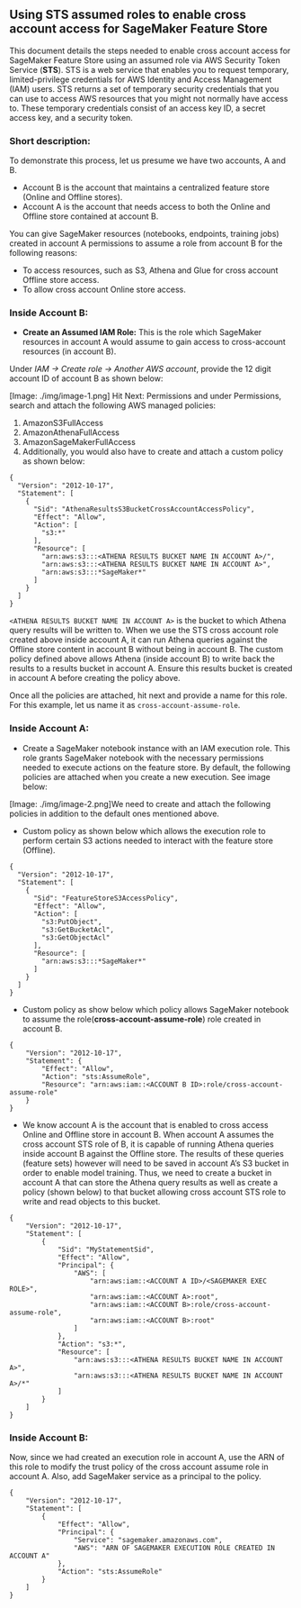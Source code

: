 ## Using STS assumed roles to enable cross account access for SageMaker Feature Store

This document details the steps needed to enable cross account access for SageMaker Feature Store using an assumed role via AWS Security Token Service (**STS**). STS is a web service that enables you to request temporary, limited-privilege credentials for AWS Identity and Access Management (IAM) users. STS returns a set of temporary security credentials that you can use to access AWS resources that you might not normally have access to. These temporary credentials consist of an access key ID, a secret access key, and a security token.


### Short description:

To demonstrate this process, let us presume we have two accounts, A and B.

* Account B is the account that maintains a centralized feature store (Online and Offline stores).
* Account A is the account that needs access to both the Online and Offline store contained at account B. 

You can give SageMaker resources (notebooks, endpoints, training jobs)  created in account A permissions to assume a role from account B for the following reasons:

* To access resources, such as S3, Athena and Glue for cross account Offline store access.
* To allow cross account Online store access.

### Inside Account B:

* **Create an Assumed IAM Role:** This is the role which SageMaker resources in account A would assume to gain access to cross-account resources (in account B). 


Under *IAM → Create role →  Another AWS account*, provide the 12 digit account ID of account B as shown below:

[Image: ./img/image-1.png]
Hit Next: Permissions and under Permissions, search and attach the following AWS managed policies:


1. AmazonS3FullAccess
2. AmazonAthenaFullAccess
3. AmazonSageMakerFullAccess
4. Additionally, you would also have to create and attach a custom policy as shown below:

```
{
  "Version": "2012-10-17",
  "Statement": [
    {
      "Sid": "AthenaResultsS3BucketCrossAccountAccessPolicy",
      "Effect": "Allow",
      "Action": [
        "s3:*"
      ],
      "Resource": [
        "arn:aws:s3:::<ATHENA RESULTS BUCKET NAME IN ACCOUNT A>/",
        "arn:aws:s3:::<ATHENA RESULTS BUCKET NAME IN ACCOUNT A>",
        "arn:aws:s3:::*SageMaker*"
      ]
    }
  ]
}
```


`<ATHENA RESULTS BUCKET NAME IN ACCOUNT A>` is the bucket to which Athena query results will be written to. When we use the STS cross account role created above inside account A, it can run Athena queries against the Offline store content in account B without being in account B. The custom policy defined above allows Athena (inside account B) to write back the results to a results bucket in account A. Ensure this results bucket is created in account A before creating the policy above.

Once all the policies are attached, hit next and provide a name for this role. For this example, let us name it as `cross-account-assume-role`.

### **Inside Account A:**

* Create a SageMaker notebook instance with an IAM execution role. This role grants SageMaker notebook with the necessary permissions needed to execute actions on the feature store. By default, the following policies are attached when you create a new execution. See image below:

[Image: ./img/image-2.png]We need to create and attach the following policies in addition to the default ones mentioned above. 

* Custom policy as shown below which allows the execution role to perform certain S3 actions needed to interact with the feature store (Offline).

```
{
  "Version": "2012-10-17",
  "Statement": [
    {
      "Sid": "FeatureStoreS3AccessPolicy",
      "Effect": "Allow",
      "Action": [
        "s3:PutObject",
        "s3:GetBucketAcl",
        "s3:GetObjectAcl"
      ],
      "Resource": [
        "arn:aws:s3:::*SageMaker*"
      ]
    }
  ]
}
```

* Custom policy as show below which policy allows SageMaker notebook to assume the role(**cross-account-assume-role**) role created in account B.

```
{
    "Version": "2012-10-17",
    "Statement": {
        "Effect": "Allow",
        "Action": "sts:AssumeRole",
        "Resource": "arn:aws:iam::<ACCOUNT B ID>:role/cross-account-assume-role"
    }
}
```

* We know account A is the account that is enabled to cross access Online and Offline store in account B. When account A assumes the cross account STS role of B, it is capable of running Athena queries inside account B against the Offline store. The results of these queries (feature sets) however will need to be saved in account A’s S3 bucket in order to enable model training. Thus, we need to create a bucket in account A that can store the Athena query results as well as create a policy (shown below) to that bucket allowing cross account STS role to write and read objects to this bucket. 

```
{
    "Version": "2012-10-17",
    "Statement": [
        {
            "Sid": "MyStatementSid",
            "Effect": "Allow",
            "Principal": {
                "AWS": [
                    "arn:aws:iam::<ACCOUNT A ID>/<SAGEMAKER EXEC ROLE>",
                    "arn:aws:iam::<ACCOUNT A>:root",
                    "arn:aws:iam::<ACCOUNT B>:role/cross-account-assume-role",
                    "arn:aws:iam::<ACCOUNT B>:root"
                ]
            },
            "Action": "s3:*",
            "Resource": [
                "arn:aws:s3:::<ATHENA RESULTS BUCKET NAME IN ACCOUNT A>",
                "arn:aws:s3:::<ATHENA RESULTS BUCKET NAME IN ACCOUNT A>/*"
            ]
        }
    ]
}
```

### **Inside Account B:**

Now, since we had created an execution role in account A, use the ARN of this role to modify the trust policy of the cross account assume role in account A. Also, add SageMaker service as a principal to the policy.


```
{
    "Version": "2012-10-17",
    "Statement": [
        {
            "Effect": "Allow",
            "Principal": {
                "Service": "sagemaker.amazonaws.com",
                "AWS": "ARN OF SAGEMAKER EXECUTION ROLE CREATED IN ACCOUNT A"
            },
            "Action": "sts:AssumeRole"
        }
    ]
}
```